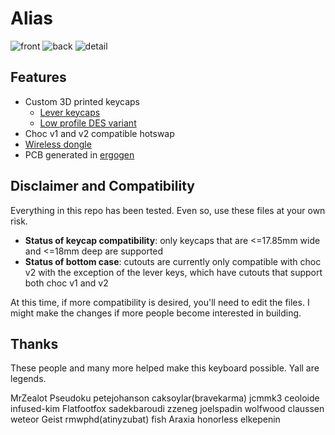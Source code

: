 # Alias

![front](photos/front.jpg)
![back](photos/back.jpg)
![detail](photos/detail.jpg)

## Features
- Custom 3D printed keycaps
  - [Lever keycaps](https://github.com/dohn-joh/keycaps)
  - [Low profile DES variant](https://github.com/dohn-joh/PseudoMakeMeKeyCapProfiles)
- Choc v1 and v2 compatible hotswap
- [Wireless dongle](https://github.com/dohn-joh/dongle-zmk)
- PCB generated in [ergogen](https://github.com/ergogen/ergogen)

## Disclaimer and Compatibility
Everything in this repo has been tested. Even so, use these files at your own risk. 

- **Status of keycap compatibility**: only keycaps that are <=17.85mm wide and <=18mm deep are supported
- **Status of bottom case**: cutouts are currently only compatible with choc v2 with the exception of the lever keys, which have cutouts that support both choc v1 and v2

At this time, if more compatibility is desired, you'll need to edit the files. I might make the changes if more people become interested in building.

## Thanks
These people and many more helped make this keyboard possible. Yall are legends.

MrZealot
Pseudoku
petejohanson
caksoylar(bravekarma)
jcmmk3
ceoloide
infused-kim
Flatfootfox
sadekbaroudi
zzeneg
joelspadin
wolfwood
claussen
weteor
Geist
rmwphd(atinyzubat)
fish
Araxia
honorless
elkepenin
